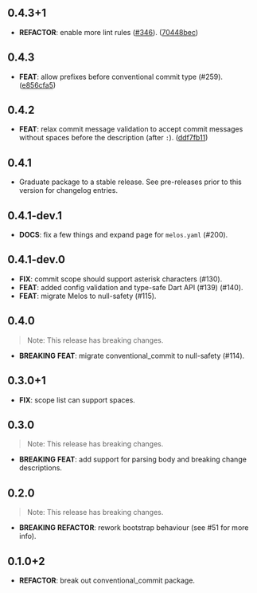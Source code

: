 ## 0.4.3+1

 - **REFACTOR**: enable more lint rules ([#346](https://github.com/invertase/melos/issues/346)). ([70448bec](https://github.com/invertase/melos/commit/70448bec7d8cf5f8d0a8dc8c2660e70033936329))

## 0.4.3

 - **FEAT**: allow prefixes before conventional commit type (#259). ([e856cfa5](https://github.com/invertase/melos/commit/e856cfa59f3a3c2b5bd753d2be0a1a0a512822a0))

## 0.4.2

 - **FEAT**: relax commit message validation to accept commit messages without spaces before the description (after `:`). ([ddf7fb11](https://github.com/invertase/melos/commit/ddf7fb1114926f4b27a1913c5987ffba66c79686))

## 0.4.1

 - Graduate package to a stable release. See pre-releases prior to this version for changelog entries.

## 0.4.1-dev.1

 - **DOCS**: fix a few things and expand page for `melos.yaml` (#200).

## 0.4.1-dev.0

 - **FIX**: commit scope should support asterisk characters (#130).
 - **FEAT**: added config validation and type-safe Dart API (#139) (#140).
 - **FEAT**: migrate Melos to null-safety (#115).

## 0.4.0

> Note: This release has breaking changes.

 - **BREAKING** **FEAT**: migrate conventional_commit to null-safety (#114).

## 0.3.0+1

 - **FIX**: scope list can support spaces.

## 0.3.0

> Note: This release has breaking changes.

 - **BREAKING** **FEAT**: add support for parsing body and breaking change descriptions.

## 0.2.0

> Note: This release has breaking changes.

 - **BREAKING** **REFACTOR**: rework bootstrap behaviour (see #51 for more info).

## 0.1.0+2

 - **REFACTOR**: break out conventional_commit package.

